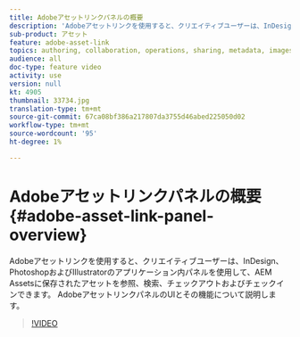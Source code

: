 ```yaml
---
title: Adobeアセットリンクパネルの概要
description: 'Adobeアセットリンクを使用すると、クリエイティブユーザーは、InDesign、PhotoshopおよびIllustratorのアプリケーション内パネルを使用して、AEM Assetsに保存されたアセットを参照、検索、チェックアウトおよびチェックインできます。 AdobeアセットリンクパネルのUIとその機能について説明します。 '
sub-product: アセット
feature: adobe-asset-link
topics: authoring, collaboration, operations, sharing, metadata, images
audience: all
doc-type: feature video
activity: use
version: null
kt: 4905
thumbnail: 33734.jpg
translation-type: tm+mt
source-git-commit: 67ca08bf386a217807da3755d46abed225050d02
workflow-type: tm+mt
source-wordcount: '95'
ht-degree: 1%

---
```



# Adobeアセットリンクパネルの概要{#adobe-asset-link-panel-overview}

Adobeアセットリンクを使用すると、クリエイティブユーザーは、InDesign、PhotoshopおよびIllustratorのアプリケーション内パネルを使用して、AEM Assetsに保存されたアセットを参照、検索、チェックアウトおよびチェックインできます。 AdobeアセットリンクパネルのUIとその機能について説明します。

>[!VIDEO](https://video.tv.adobe.com/v/33734/?quality=12)
